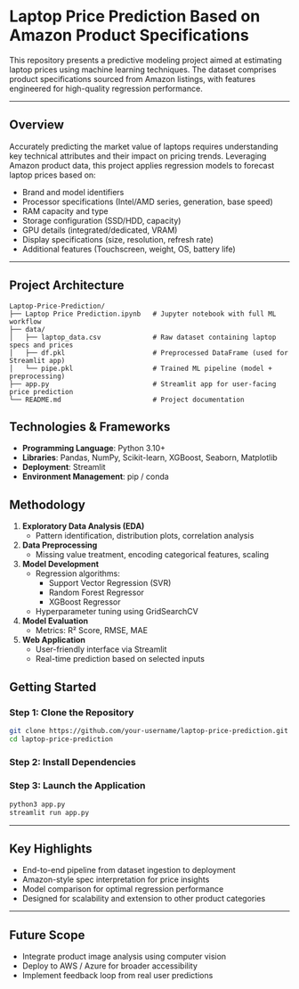 # Laptop Price Prediction Based on Amazon Product Specifications

This repository presents a predictive modeling project aimed at estimating laptop prices using machine learning techniques. The dataset comprises product specifications sourced from Amazon listings, with features engineered for high-quality regression performance.

---

## Overview

Accurately predicting the market value of laptops requires understanding key technical attributes and their impact on pricing trends. Leveraging Amazon product data, this project applies regression models to forecast laptop prices based on:

- Brand and model identifiers  
- Processor specifications (Intel/AMD series, generation, base speed)  
- RAM capacity and type  
- Storage configuration (SSD/HDD, capacity)  
- GPU details (integrated/dedicated, VRAM)  
- Display specifications (size, resolution, refresh rate)  
- Additional features (Touchscreen, weight, OS, battery life)  

---

## Project Architecture

```text
Laptop-Price-Prediction/
├── Laptop Price Prediction.ipynb   # Jupyter notebook with full ML workflow
├── data/
│   ├── laptop_data.csv             # Raw dataset containing laptop specs and prices
│   ├── df.pkl                      # Preprocessed DataFrame (used for Streamlit app)
│   └── pipe.pkl                    # Trained ML pipeline (model + preprocessing)
├── app.py                          # Streamlit app for user-facing price prediction
└── README.md                       # Project documentation
```

## Technologies & Frameworks

- **Programming Language**: Python 3.10+  
- **Libraries**: Pandas, NumPy, Scikit-learn, XGBoost, Seaborn, Matplotlib  
- **Deployment**: Streamlit  
- **Environment Management**: pip / conda  

## Methodology

1. **Exploratory Data Analysis (EDA)**  
   - Pattern identification, distribution plots, correlation analysis  
2. **Data Preprocessing**  
   - Missing value treatment, encoding categorical features, scaling  
3. **Model Development**  
   - Regression algorithms:  
     - Support Vector Regression (SVR)  
     - Random Forest Regressor  
     - XGBoost Regressor  
   - Hyperparameter tuning using GridSearchCV  
4. **Model Evaluation**  
   - Metrics: R² Score, RMSE, MAE  
5. **Web Application**  
   - User-friendly interface via Streamlit  
   - Real-time prediction based on selected inputs  

## Getting Started

### Step 1: Clone the Repository

```bash
git clone https://github.com/your-username/laptop-price-prediction.git
cd laptop-price-prediction
```

### Step 2: Install Dependencies

### Step 3: Launch the Application

```bash
python3 app.py
streamlit run app.py
```

---

## Key Highlights

- End-to-end pipeline from dataset ingestion to deployment  
- Amazon-style spec interpretation for price insights  
- Model comparison for optimal regression performance  
- Designed for scalability and extension to other product categories  

---

## Future Scope

- Integrate product image analysis using computer vision  
- Deploy to AWS / Azure for broader accessibility  
- Implement feedback loop from real user predictions  


